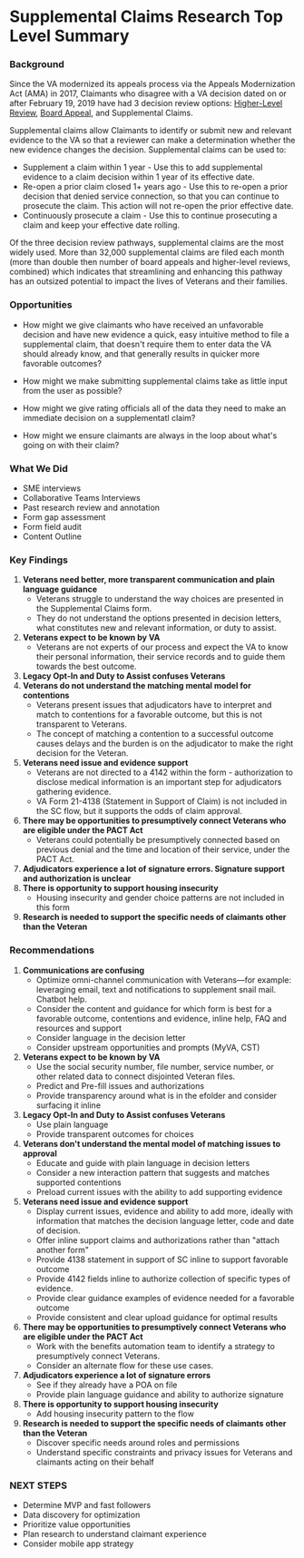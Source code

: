 # Supplemental Claims Research Top Level Summary

### Background

Since the VA modernized its appeals process via the Appeals Modernization Act (AMA) in 2017, Claimants who disagree with a VA decision dated on or after February 19, 2019 have had 3 decision review options: [Higher-Level Review](https://www.va.gov/decision-reviews/higher-level-review/), [Board Appeal](https://www.va.gov/decision-reviews/board-appeal/), and Supplemental Claims.

Supplemental claims allow Claimants to identify or submit new and relevant evidence to the VA so that a reviewer can make a determination whether the new evidence changes the decision. Supplemental claims can be used to:

* Supplement a claim within 1 year - Use this to add supplemental evidence to a claim decision within 1 year of its effective date.
* Re-open a prior claim closed 1+ years ago - Use this to re-open a prior decision that denied service connection, so that you can continue to prosecute the claim. This action will not re-open the prior effective date.
* Continuously prosecute a claim - Use this to continue prosecuting a claim and keep your effective date rolling.

Of the three decision review pathways, supplemental claims are the most widely used. More than 32,000 supplemental claims are filed each month (more than double then number of board appeals and higher-level reviews, combined) which indicates that streamlining and enhancing this pathway has an outsized potential to impact the lives of Veterans and their families.

### Opportunities
* How might we give claimants who have received an unfavorable decision and have new evidence a quick, easy intuitive method to file a supplemental claim, that doesn't require them to enter data the VA should already know, and that generally results in quicker more favorable outcomes?

* How might we make submitting supplemental claims take as little input from the user as possible?

* How might we give rating officials all of the data they need to make an immediate decision on a supplementatl claim?

* How might we ensure claimants are always in the loop about what's going on with their claim?

### What We Did
* SME interviews
* Collaborative Teams Interviews
* Past research review and annotation
* Form gap assessment
* Form field audit
* Content Outline

### Key Findings
1. **Veterans need better, more transparent communication and plain language guidance** 
    * Veterans struggle to understand the way choices are presented in the Supplemental Claims form.
    * They do not understand the options presented in decision letters, what constitutes new and relevant information, or duty to assist. 
2. **Veterans expect to be known by VA**
    * Veterans are not experts of our process and expect the VA to know their personal information, their service records and to guide them towards the best outcome. 
3. **Legacy Opt-In and Duty to Assist confuses Veterans**
4. **Veterans do not understand the matching mental model for contentions**
    * Veterans present issues that adjudicators have to interpret and match to contentions for a favorable outcome, but this is not transparent to Veterans. 
    * The concept of matching a contention to a successful outcome causes delays and the burden is on the adjudicator to make the right decision for the Veteran.
5. **Veterans need issue and evidence support**
    * Veterans are not directed to a 4142 within the form - authorization to disclose medical information is an important step for adjudicators gathering evidence.
    * VA Form 21-4138 (Statement in Support of Claim) is not included in the SC flow, but it supports the odds of claim approval.
6. **There may be opportunities to presumptively connect Veterans who are eligible under the PACT Act**
    * Veterans could potentially be presumptively connected based on previous denial and the time and location of their service, under the PACT Act.
7. **Adjudicators experience a lot of signature errors. Signature support and authorization is unclear**
8. **There is opportunity to support housing insecurity**
    * Housing insecurity and gender choice patterns are not included in this form
9. **Research is needed to support the specific needs of claimants other than the Veteran**

### Recommendations
1. **Communications are confusing**
    - Optimize omni-channel communication with Veterans—for example: leveraging email, text and notifications to supplement snail mail. Chatbot help.
    - Consider the content and guidance for which form is best for a favorable outcome, contentions and evidence, inline help, FAQ and resources and support
    - Consider language in the decision letter
    - Consider upstream opportunities and prompts (MyVA, CST)
2. **Veterans expect to be known by VA**
    - Use the social security number, file number, service number, or other related data to connect disjointed Veteran files. 
    - Predict and Pre-fill issues and authorizations
    - Provide transparency around what is in the efolder and consider surfacing it inline
3. **Legacy Opt-In and Duty to Assist confuses Veterans**
    - Use plain language
    - Provide transparent outcomes for choices
4. **Veterans don't understand the mental model of matching issues to approval**
    - Educate and guide with plain language in decision letters
    - Consider a new interaction pattern that suggests and matches supported contentions
    - Preload current issues with the ability to add supporting evidence
5. **Veterans need issue and evidence support**
    - Display current issues, evidence and ability to add more, ideally with information that matches the decision language letter, code and date of decision.
    - Offer inline support claims and authorizations rather than "attach another form"
    - Provide 4138 statement in support of SC inline to support favorable outcome
    - Provide 4142 fields inline to authorize collection of specific types of evidence.
    - Provide clear guidance examples of evidence needed for a favorable outcome
    - Provide consistent and clear upload guidance for optimal results
6. **There may be opportunities to presumptively connect Veterans who are eligible under the PACT Act**
     - Work with the benefits automation team to identify a strategy to presumptively connect Veterans.
      - Consider an alternate flow for these use cases.
7. **Adjudicators experience a lot of signature errors**
      - See if they already have a POA on file
      - Provide plain language guidance and ability to authorize signature
8. **There is opportunity to support housing insecurity**
    - Add housing insecurity pattern to the flow
9. **Research is needed to support the specific needs of claimants other than the Veteran**
    - Discover specific needs around roles and permissions
    - Understand specific constraints and privacy issues for Veterans and claimants acting on their behalf

### NEXT STEPS
* Determine MVP and fast followers
* Data discovery for optimization 
* Prioritize value opportunities
* Plan research to understand claimant experience
* Consider mobile app strategy

